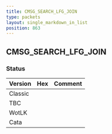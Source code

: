 ```yaml
---
title: CMSG_SEARCH_LFG_JOIN
type: packets
layout: single_markdown_in_list
position: 863
---
```


## CMSG_SEARCH_LFG_JOIN

### Status

Version | Hex | Comment
---------- | ---------- | ---------- 
Classic |  |  
TBC |  |  
WotLK |  |  
Cata |  |  
